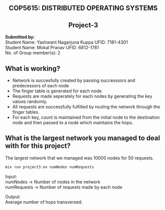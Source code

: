 <h2 align = "center">  COP5615:    DISTRIBUTED OPERATING SYSTEMS </h2>
<h2 align = "center" > Project-3 </h2>

<p> <b>Submitted by: </b> <br/>
Student Name: Yashwant Nagarjuna Kuppa UFID: 7181-4301 <br/>
Student Name: Mokal Pranav UFID: 6812-1781<br/>
No. of Group member(s): 2 <br/> </p>

## What is working?
* Network is succesfully created by passing successsors and predecessors of each node 
* The finger table is generated for each node.
* Requests are made seperately for each nodes by generating the key values randomly.
* All requests are successfully fulfilled by routing the network through the finger tables.
* For each key, count is maintained from the initial node to the destination node and then passed to a node which maintains the hops.


## What is the largest network you managed to deal with for this project?
The largest network that we managed was 10000 nodes for 50 requests.

```elixir
mix run project3.ex numNodes numRequests
```
Input:<br>
numNodes -> Number of nodes in the network <br>
numRequests -> Number of requests made by each node <br>

Output:<br>
Average number of hops transversed.<br>